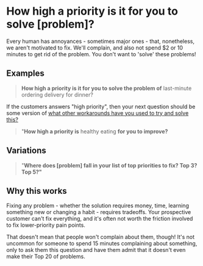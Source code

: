 # How high a priority is it for you to solve [problem]?

Every human has annoyances - sometimes major ones - that, nonetheless, we aren't motivated to fix.  We'll complain, and also not spend $2 or 10 minutes to get rid of the problem.  You don't want to 'solve' these problems!

## Examples

> **How high a priority is it for you to solve the problem of** last-minute ordering delivery for dinner?

If the customers answers "high priority", then your next question should be some version of [what other workarounds have you used to try and solve this?](what-other-workarounds.md)

 > "**How high a priority is** healthy eating **for you to improve?** 
 


## Variations
> "**Where does [problem] fall in your list of top priorities to fix?  Top 3? Top 5?"**


## Why this works
Fixing any problem - whether the solution requires money, time, learning something new or changing a habit - requires tradeoffs.   Your prospective customer can't fix everything, and it's often not worth the friction involved to fix lower-priority pain points. 

That doesn't mean that people won't complain about them, though!  It's not uncommon for someone to spend 15 minutes complaining about something, only to ask them this question and have them admit that it doesn't even make their Top 20 of problems.





